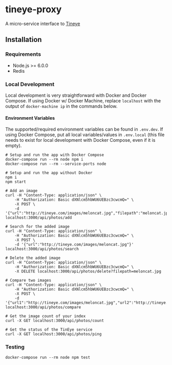# tineye-proxy

A micro-service interface to [Tineye](https://www.tineye.com/)

## Installation

### Requirements

* Node.js >= 6.0.0
* Redis

### Local Development

Local development is very straightforward with Docker and Docker Compose. If using Docker w/ Docker Machine, replace `localhost` with the output of `docker-machine ip` in the commands below.

#### Environment Variables
The supported/required environment variables can be found in `.env.dev`. If using Docker Compose, put all local variables/values in `.env.local` (this file needs to exist for local development with Docker Compose, even if it is empty).

```
# Setup and run the app with Docker Compose
docker-compose run --rm node npm i
docker-compose run --rm --service-ports node

# Setup and run the app without Docker
npm i
npm start

# Add an image
curl -H "Content-Type: application/json" \
    -H "Authorization: Basic dXNlcm5hbWU6UEBzc3cwcmQ=" \
    -X POST \
    -d '{"url":"http://tineye.com/images/meloncat.jpg","filepath":"meloncat.jpg"}' localhost:3000/api/photos/add

# Search for the added image
curl -H "Content-Type: application/json" \
    -H "Authorization: Basic dXNlcm5hbWU6UEBzc3cwcmQ=" \
    -X POST \
    -d '{"url":"http://tineye.com/images/meloncat.jpg"}' localhost:3000/api/photos/search

# Delete the added image
curl -H "Content-Type: application/json" \
    -H "Authorization: Basic dXNlcm5hbWU6UEBzc3cwcmQ=" \
    -X DELETE localhost:3000/api/photos/delete?filepath=meloncat.jpg

# Compare two images
curl -H "Content-Type: application/json" \
    -H "Authorization: Basic dXNlcm5hbWU6UEBzc3cwcmQ=" \
    -X POST \
    -d '{"url1":"http://tineye.com/images/meloncat.jpg","url2":"http://tineye.com/images/meloncat.jpg"}' localhost:3000/api/photos/compare

# Get the image count of your index
curl -X GET localhost:3000/api/photos/count

# Get the status of the TinEye service
curl -X GET localhost:3000/api/photos/ping
```

### Testing
```
docker-compose run --rm node npm test
```
